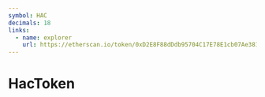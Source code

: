 ```yaml
---
symbol: HAC
decimals: 18
links:
  - name: explorer
    url: https://etherscan.io/token/0xD2E8F88dDdb95704C17E78E1cb07Ae3812DdfA24
---
```


# HacToken
